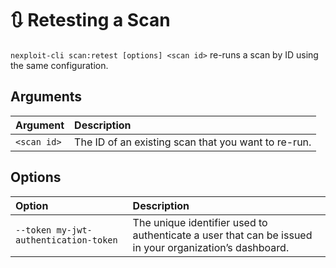 # 🔃 Retesting a Scan
```nexploit-cli scan:retest [options] <scan id>``` re-runs a scan by ID using the same configuration.

## Arguments
| **Argument** | **Description** |
| :-- | :-- |
| ```<scan id>``` | The ID of an existing scan that you want to re-run. |

## Options
| **Option** | **Description** |
|:--|:--|
| ```--token my-jwt-authentication-token``` | The unique identifier used to authenticate a user that can be issued in your organization’s dashboard. |
